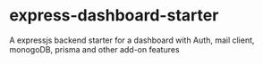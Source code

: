 # express-dashboard-starter
A expressjs backend starter for a dashboard with Auth, mail client, monogoDB, prisma and other add-on features
